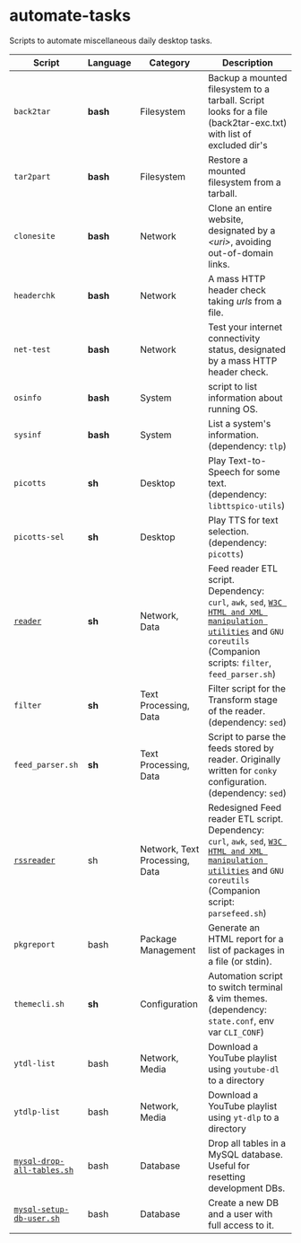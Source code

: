 # automate-tasks

Scripts to automate miscellaneous daily desktop tasks.

| Script | Language | Category | Description |
| --- | --- | --- | --- |
| `back2tar` | **bash** | Filesystem | Backup a mounted filesystem to a tarball. Script looks for a file (back2tar-exc.txt) with list of excluded dir's |
| `tar2part` | **bash** | Filesystem | Restore a mounted filesystem from a tarball. |
| `clonesite` | **bash** | Network | Clone an entire website, designated by a *\<uri\>*, avoiding out-of-domain links. |
| `headerchk` | **bash** | Network | A mass HTTP header check taking _urls_ from a file. |
| `net-test` | **bash** | Network | Test your internet connectivity status, designated by a mass HTTP header check. |
| `osinfo` | **bash** | System | script to list information about running OS. |
| `sysinf` | **bash** | System | List a system's information. (dependency: `tlp`) |
| `picotts` | **sh** | Desktop | Play Text-to-Speech for some text. (dependency: `libttspico-utils`) |
| `picotts-sel` | **sh** | Desktop | Play TTS for text selection. (dependency: `picotts`) |
| [`reader`](shell/reader) | **sh** | Network, Data | Feed reader ETL script. Dependency: `curl`, `awk`, `sed`, [`W3C HTML and XML manipulation utilities`](https://www.w3.org/Tools/HTML-XML-utils/README) and `GNU coreutils` (Companion scripts: `filter`, `feed_parser.sh`) |
| `filter` | **sh** | Text Processing, Data | Filter script for the Transform stage of the reader. (dependency: `sed`) |
| `feed_parser.sh` | **sh** | Text Processing, Data | Script to parse the feeds stored by reader. Originally written for `conky` configuration. (dependency: `sed`) |
| [`rssreader`](shell/rssreader) | sh | Network, Text Processing, Data | Redesigned Feed reader ETL script. Dependency: `curl`, `awk`, `sed`, [`W3C HTML and XML manipulation utilities`](https://www.w3.org/Tools/HTML-XML-utils/README) and `GNU coreutils` (Companion script: `parsefeed.sh`) |
| `pkgreport` | bash | Package Management | Generate an HTML report for a list of packages in a file (or stdin). |
| `themecli.sh` | **sh** | Configuration | Automation script to switch terminal & vim themes. (dependency: `state.conf`, env var `CLI_CONF`) |
| `ytdl-list` | bash | Network, Media | Download a YouTube playlist using `youtube-dl` to a directory |
| `ytdlp-list` | bash | Network, Media | Download a YouTube playlist using `yt-dlp` to a directory |
| [`mysql-drop-all-tables.sh`](dev/mysql/mysql-drop-all-tables.sh) | bash | Database | Drop all tables in a MySQL database. Useful for resetting development DBs. |
| [`mysql-setup-db-user.sh`](./dev/mysql/mysql-setup-db-user.sh) | bash | Database | Create a new DB and a user with full access to it. |

